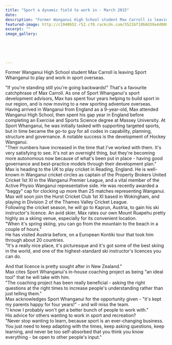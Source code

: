 ```yaml
---
title: "Sport a dynamic field to work in - March 2015"
date: 
description: "Former Wanganui High School student Max Carroll is leaving Sport Whanganui to play and work in sport overseas, from Wanganui Midweek article 25/3/15..."
featured-image: http://c1940652.r52.cf0.rackcdn.com/5521bf10b8d39a4d000009b5/MaxCarroll,exWHSstudent.jpg
excerpt: ""
image_gallery:
    
    
    
    
    
---
```


<p>Former Wanganui High School student Max Carroll is leaving Sport Whanganui to play and work in sport overseas.</p>
<p>"If you're standing still you're going backwards!" That's a favourite catchphrase of Max Carroll. As one of Sport Whanganui's sport development advisors, Max has spent four years helping to build sport in our region, and is now moving to a new sporting adventure overseas.<br />Having arrived in Wanganui from England as a 9-year-old, Max attended Wanganui High School, then spent his gap year in England before completing an Exercise and Sports Science degree at Massey University. At Sport Whanganui, he was initially tasked with supporting targeted sports, but in time became the go-to guy for all codes in capability, planning, structure and governance. A notable success is the development of Hockey Wanganui.<br />"Their numbers have increased in the time that I've worked with them. It's very satisfying to see. It's not an overnight thing, but they're becoming more autonomous now because of what's been put in place - having good governance and best-practice models through their development plan."<br />Max is heading to the UK to play cricket in Reading, England. He is well-known in Wanganui cricket circles as captain of the Property Brokers United Cricket 1st XI in the Wanganui Premier League, and a vital member of the Active Physio Wanganui representative side. He was recently awarded a "baggy" cap for clocking up more than 25 matches representing Wanganui. Max will soon join the Hurst Cricket Club 1st XI based in Wokingham, and playing in Division 2 of the Thames Valley Cricket League.<br />Following the cricket season, he will go to Kaprun, Austria, to gain his ski instructor's licence. An avid skier, Max rates our own Mount Ruapehu pretty highly as a skiing venue, especially for its convenient location.<br />"When it's spring skiing, you can go from the mountain to the beach in a couple of hours."<br />He has visited Austria before, on a European Kontiki tour that took him through about 20 countries.<br />"It's a really nice place, it's picturesque and it's got some of the best skiing in the world, and one of the highest-standard ski instructor's licences you can do.</p>
<p>And that licence is pretty sought after in New Zealand."<br />Max cites Sport Whanganui's in-house coaching project as being "an ideal tool" that he will take with him.<br />"The coaching project has been really beneficial - asking the right questions at the right times to increase people's understanding rather than just telling them."<br />Max acknowledges Sport Whanganui for the opportunity given - "it's kept my parents happy for four years!" - and will miss the team.<br />"I know I probably won't get a better bunch of people to work with."<br />His advice for others wanting to work in sport and recreation?<br />"Never stop wanting to learn, because sport is an ever-changing business. You just need to keep adapting with the times, keep asking questions, keep learning, and never be too self-absorbed that you think you know everything - be open to other people's input."</p>

